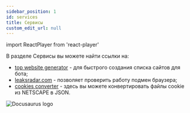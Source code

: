 ```yaml
---
sidebar_position: 1
id: services
title: Сервисы
custom_edit_url: null
---
```

import ReactPlayer from 'react-player'

В разделе Сервисы вы можете найти ссылки на:
* [top website generator](https://cloud.undetectable.io/websites-generator.html) - для быстрого создания списка сайтов для бота;
* [leaksradar.com](https://leaksradar.com/) - позволяет проверить работу подмен браузера;
* [cookies converter](https://leaksradar.com/converter) - здесь вы можете конвертировать файлы cookie из NETSCAPE в JSON.

![Docusaurus logo](/img/2-cloud/8-services/eng/services-1.png)